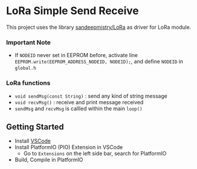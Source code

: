# LoRa Simple Send Receive

This project uses the library [sandeepmistry/LoRa](https://github.com/sandeepmistry/arduino-LoRa) as driver for LoRa module.

### Important Note
- If `NODEID` never set in EEPROM before, activate line `EEPROM.write(EEPROM_ADDRESS_NODEID, NODEID);`, and define `NODEID` in `global.h`

### LoRa functions
- `void sendMsg(const String)`  : send any kind of string message
- `void recvMsg()`              : receive and print message received
- `sendMsg` and `recvMsg` is callled within the main `loop()`

## Getting Started
- Install [VSCode](https://code.visualstudio.com/download)
- Install PlatformIO (PIO) Extension in VSCode
    - Go to `Extensions` on the left side bar, search for PlatformIO
- Build, Compile in PlatformIO